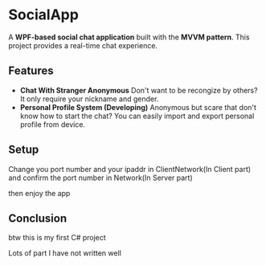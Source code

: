 # SocialApp

A **WPF-based social chat application** built with the **MVVM pattern**. This project provides a real-time chat experience.

## Features
- **Chat With Stranger Anonymous** Don't want to be recongize by others? It only require your nickname and gender.
- **Personal Profile System (Developing)** Anonymous but scare that don't know how to start the chat? You can easily import and export personal profile from device.

## Setup

Change you port number and your ipaddr in ClientNetwork(In Client part)  and confirm the port number in Network(In Server part) 

then enjoy the app
## Conclusion

btw this is my first C# project

Lots of part I have not written well
